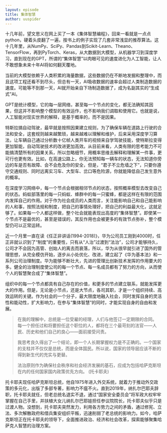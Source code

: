 ```yaml
---
layout: episode
title: 集体智慧
author: uuspider
---
```

十几年前，望文思义在网上买了一本《集体智慧编程》，回来一看就是一点点python，硬着头皮翻了一遍，按书上的例子实现了几套非常浅显的推荐算法。这十几年里，从NumPy、SciPy、Pandas到Scikit-Learn、Theano、TensorFlow，再到PyTorch、Keras，从大数据到大模型，从机器学习到深度学习，直到现在的GPT，所谓的“集体智慧”以肉眼可见的速度进化为人工智能，让人不敢想象未来十年AI将如何翻天覆地。

当前的大模型依赖于人类积累的海量数据，这些数据仍在不断地发掘和整理中，而且这项工程还看不到尽头，但总有一天，AI吸收数据的速率会超过人类制造数据的速度。可能等不到那一天，AI就开始亲自下场制造数据了，成为名副其实的“生成式”AI。

GPT是统计模型，它的每一层网络，甚至每一个节点的变化，都无法确知其因果，但这并不影响整个模型的有效运作，也不影响我们调取和使用它。也就是说，人工智能对现实世界的解释，是基于概率的，而不是因果。

特斯拉搞自动驾驶，最早就是按照因果建立规则，为了确保车辆在道路上行驶的合法和安全，这套规则越来越繁琐，越来越难以理解和维护，后来采用深度学习算法，让车辆自己通过分析数十亿帧人类开车的视频来自学驾驶技能，使特斯拉变得更加智能，自动驾驶技术的改进更加高效。从目前来看，人类有限的思考能力不可能搞清楚所有的因果关系，所以忽略细节，用概率思维去解释和理解某一件事，更可行也更有效。比如，在高速公路上，你无法预知每一辆车的状态，无法知道你旁边的车是否有故障、会不会危及你的安全，但是，“君子不立危墙之下”，只要你遵守交通规则、同时远离实习车、大型车、岔口等危险源，你就能降低自己发生意外的概率。

在深度学习网络中，每一个节点会根据相邻节点的状态，按照概率模型去改变自己的状态。蚂蚁部落里的每一只蚂蚁、蜂群中的每一只蜜蜂，都是这样在有限的范围内发挥自己的作用。对于作为社会成员的人类而言，关注能影响自己和自己能影响的人和事，按照法规和制度，把自己的事情处理好，把自己的利益最大化，这就足够了。如果每一个人都这样做，整个社会就能表现出高度的“集体智慧”。即使某一个节点不是最优的，甚至是错误的，其反作用也会被更多的有效节点弥补，整个模型仍可以正常运转。

近一个月里一直在读《任正非讲话(1994-2018)》，华为公司员工刚到4000时，任正非就认识到了“制度”的重要性，只有从“人治”过渡到“法治”，公司才能够持久，公司才不会因为高管、创始人的离去而衰落，所以，华为从很早就引进了国外的管理思想，从完全模仿开始，逐步从小处优化、改进，建立起了《华为基本法》和一系列公司治理制度。华为能够不断壮大，先进的管理比创新技术发挥的作用要大的多。健全的治理制度使公司的每一个节点、每一名成员都有了努力的方向，从而使个人的智慧聚合成了“集体智慧”。

组织中的每一个节点都具有自己存在的价值，和更多的节点建立联系，就能发挥更大的作用。但是，无论是小节点，还是大节点，各司其职，才是一个组织持续、高效运转的关键。作为社会的一个分子，最大限度地融入社会，同时发挥自身的灵活性和能动性，扩大影响力，在参与“集体智慧”的同时，才能实现自身的自由和发展。

>在我的理解中，总统是一位受雇的经理，人们与他签订一定期限的合同。 每一个担任过和将要担任这个职位的人，都将在三个最苛刻的法官——人民、历史和他们自己的良心——面前接受问责。
>
>我思考良久得出了一个结论，即一个人长期掌握权力是不正确的。一个国家的支柱并不仅仅是总统，而是全体国民。所以说，国家的领导层应该不断的得到新生代的充实与更替。
>
>法治原则作为确保社会秩序和社会经济发展的基石，应成为包括哈萨克斯坦在内的任何国家国内政策优先方向。 (托卡耶夫)

托卡耶夫现任哈萨克斯坦总统，他自1975年进入外交系统，就着力于推动外交政策的多元化，出版了多部专著，影响力不瘟不火。直到2019年，纳扎尔巴耶夫辞职，托卡耶夫就任，但老总统名退实不退，通过“国家安全委员会”将军政大权牢牢掌握在自己手里，并扶植大女儿纳扎尔巴耶娃担任参议院院长，托卡耶夫似乎只是过渡人物。没想到，托卡耶夫突然发力，利用各方势力之间的矛盾，通过修宪、立法、多次解散政府和借兵集安组织平叛，迅速削弱了老总统的影响力。如今，哈萨克斯坦正在托卡耶夫的领导下，全面推进政治、经济和社会改革，探索能够聚集哈萨克人智慧的治理方案。
